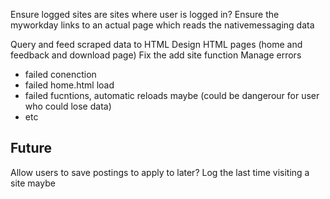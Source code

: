 
Ensure logged sites are sites where user is logged in?
Ensure the myworkday links to an actual page which reads the nativemessaging data
<!-- Ensure signin help and log in help buttons -->
Query and feed scraped data to HTML
Design HTML pages (home and feedback and download page)
Fix the add site function
Manage errors
- failed conenction
- failed home.html load
- failed fucntions, automatic reloads maybe (could be dangerour for user who could lose data)
- etc


## Future
Allow users to save postings to apply to later?
Log the last time visiting a site maybe
